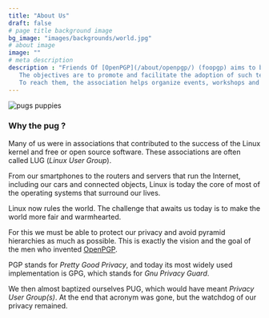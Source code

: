 ```yaml
---
title: "About Us"
draft: false
# page title background image
bg_image: "images/backgrounds/world.jpg"
# about image
image: ""
# meta description
description : "Friends Of [OpenPGP](/about/openpgp/) (foopgp) aims to bring together people who use or develop solutions based on the [OpenPGP](/about/openpgp/) standards.
   The objectives are to promote and facilitate the adoption of such technologies and to support their growth.
   To reach them, the association helps organize events, workshops and training. It may also host and promote the collaborative development of software projects related to [OpenPGP](/about/openpgp/)."
---
```


![pugs puppies](/images/about/about-us.jpg)

### Why the pug ?

Many of us were in associations that contributed to the success of the Linux kernel and free or open source software. These associations are often called LUG (*Linux User Group*).

From our smartphones to the routers and servers that run the Internet, including our cars and connected objects, Linux is today the core of most of the operating systems that surround our lives.

Linux now rules the world. The challenge that awaits us today is to make the world more fair and warmhearted.

For this we must be able to protect our privacy and avoid pyramid hierarchies as much as possible. This is exactly the vision and the goal of the men who invented [OpenPGP](/about/openpgp/).

PGP stands for *Pretty Good Privacy*, and today its most widely used implementation is GPG, which stands for *Gnu Privacy Guard*.

We then almost baptized ourselves PUG, which would have meant *Privacy User Group(s)*. At the end that acronym was gone, but the watchdog of our privacy remained.

